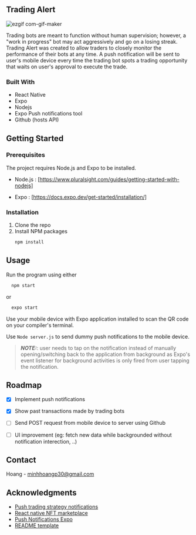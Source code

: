 
## Trading Alert
![ezgif com-gif-maker](https://user-images.githubusercontent.com/88297894/181256562-9a4bb1a8-e82c-4129-9483-a13f15ee7346.gif)
 
Trading bots are meant to function without human supervision; however, a "work in progress" bot may act aggressively and go on a losing streak. Trading Alert was created to allow traders to closely monitor the performance of their bots at any time. A push notification will be sent to user's mobile device every time the trading bot spots a trading opportunity that waits on user's approval to execute the trade. 


### Built With

* React Native
* Expo
* Nodejs 
* Expo Push notifications tool
* Github (hosts API)


<!-- GETTING STARTED -->
## Getting Started

### Prerequisites

The project requires Node.js and Expo to be installed. 

* Node.js : [https://www.pluralsight.com/guides/getting-started-with-nodejs]

* Expo : [https://docs.expo.dev/get-started/installation/]



### Installation

1. Clone the repo
2. Install NPM packages
   ```sh
   npm install
   ```



<!-- USAGE EXAMPLES -->
## Usage

Run the program using either  
 ```sh
   npm start
   ```
or 
 ```sh
   expo start
   ```

Use your mobile device with Expo application installed to scan the QR code on your compiler's terminal. 

Use `Node server.js` to send dummy push notifications to the mobile device. 

> **_NOTE:_**: user needs to tap on the notification instead of manually opening/switching back to the application from background as Expo's event listener for background activities is only fired from user tapping the notification.

<!-- ROADMAP -->
## Roadmap

- [x] Implement push notifications 
- [x] Show past transactions made by trading bots
- [ ] Send POST request from mobile device to server using Github  
- [ ] UI improvement (eg: fetch new data while backgrounded without notification interection, ..)


<!-- CONTACT -->
## Contact

Hoang - minhhoangp30@gmail.com


<!-- ACKNOWLEDGMENTS -->
## Acknowledgments

* [Push trading strategy notifications](https://medium.com/bitfinex/tutorial-push-trading-strategy-notifications-to-your-mobile-b2f725a2d4c7)
* [React native NFT marketplace](https://github.com/adrianhajdin/react-native-nft-marketplace)
* [Push Notifications Expo](https://docs.expo.dev/push-notifications/overview/)
* [README template](https://github.com/othneildrew/Best-README-Template)
